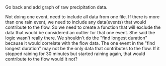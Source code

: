 Go back and add graph of raw precipitation data.

Not doing one event, need to include all data from one file. If there is more than one rain event, we need to include any data(events) that would contribute to the flow. So we need to create a function that will exclude the data that would be considered an outlier for that one event. She said the logic wasn't really there. We shouldn't do the "find longest duration" because it would correlate with the flow data. The one event in the "find longest duration" may not be the only data that contributes to the flow.
If it stopped raining for 30 minutes but started raining again, that would contribute to the flow would it not?